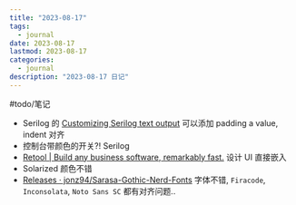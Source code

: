 ```yaml
---
title: "2023-08-17"
tags:
  - journal
date: 2023-08-17
lastmod: 2023-08-17
categories:
  - journal
description: "2023-08-17 日记"
---
```


#todo/笔记

- Serilog 的 [Customizing Serilog text output](https://nblumhardt.com/2021/06/customize-serilog-text-output/) 可以添加 padding a value, indent 对齐
- 控制台带颜色的开关?! Serilog
- [Retool | Build any business software, remarkably fast.](https://retool.com/?utm_source=retool&utm_medium=public-app&utm_content=1eb9acb6-fc70-447b-ae86-aa7e9aedb207) 设计 UI 直接嵌入
- Solarized 颜色不错
- [Releases · jonz94/Sarasa-Gothic-Nerd-Fonts](https://github.com/jonz94/Sarasa-Gothic-Nerd-Fonts/releases) 字体不错, `Firacode`, `Inconsolata`, `Noto Sans SC` 都有对齐问题..
